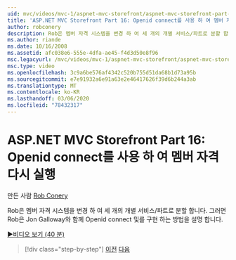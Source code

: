 ```yaml
---
uid: mvc/videos/mvc-1/aspnet-mvc-storefront/aspnet-mvc-storefront-part-16-membership-redo-with-openid
title: 'ASP.NET MVC Storefront Part 16: Openid connect를 사용 하 여 멤버 자격 다시 실행 | Microsoft Docs'
author: robconery
description: Rob은 멤버 자격 시스템을 변경 하 여 세 개의 개별 서비스/파트로 분할 합니다. 그런 다음, Rob은 Jon Galloway와 함께 Openid connect 및 how to 단순 ...
ms.author: riande
ms.date: 10/16/2008
ms.assetid: afc038e6-555e-4dfa-ae45-f4d3d50e8f96
msc.legacyurl: /mvc/videos/mvc-1/aspnet-mvc-storefront/aspnet-mvc-storefront-part-16-membership-redo-with-openid
msc.type: video
ms.openlocfilehash: 3c9a6be576af4342c520b755d51da68b1d73a95b
ms.sourcegitcommit: e7e91932a6e91a63e2e46417626f39d6b244a3ab
ms.translationtype: MT
ms.contentlocale: ko-KR
ms.lasthandoff: 03/06/2020
ms.locfileid: "78432317"
---
```

# <a name="aspnet-mvc-storefront-part-16-membership-redo-with-openid"></a>ASP.NET MVC Storefront Part 16: Openid connect를 사용 하 여 멤버 자격 다시 실행

만든 사람 [Rob Conery](https://github.com/robconery)

Rob은 멤버 자격 시스템을 변경 하 여 세 개의 개별 서비스/파트로 분할 합니다. 그러면 Rob은 Jon Galloway와 함께 Openid connect 및를 구현 하는 방법을 설명 합니다.

[&#9654;비디오 보기 (40 분)](https://channel9.msdn.com/Blogs/ASP-NET-Site-Videos/aspnet-mvc-storefront-part-16-membership-redo-with-openid)

> [!div class="step-by-step"]
> [이전](aspnet-mvc-storefront-part-15-public-code-review.md)
> [다음](aspnet-mvc-storefront-part-17-checkout-with-jeff-atwood.md)
